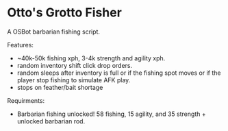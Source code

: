 # Otto's Grotto Fisher

A OSBot barbarian fishing script.

Features:
* ~40k-50k fishing xph, 3-4k strength and agility xph. 
* random inventory shift click drop orders.
* random sleeps after inventory is full or if the fishing spot moves or if the player stop fishing to simulate AFK play.
* stops on feather/bait shortage

Requirments:
* Barbarian fishing unlocked! 58 fishing, 15 agility, and 35 strength + unlocked barbarian rod.
